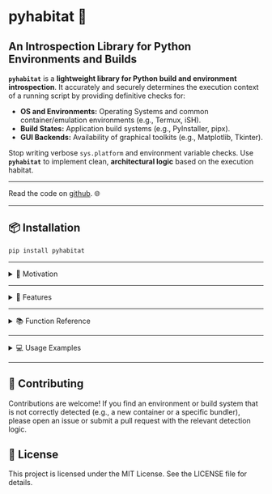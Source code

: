 # pyhabitat 🧭

## An Introspection Library for Python Environments and Builds

**`pyhabitat`** is a **lightweight library for Python build and environment introspection**. It accurately and securely determines the execution context of a running script by providing definitive checks for:

* **OS and Environments:** Operating Systems and common container/emulation environments (e.g., Termux, iSH).
* **Build States:** Application build systems (e.g., PyInstaller, pipx).
* **GUI Backends:** Availability of graphical toolkits (e.g., Matplotlib, Tkinter).

Stop writing verbose `sys.platform` and environment variable checks. Use **`pyhabitat`** to implement clean, **architectural logic** based on the execution habitat.

---

Read the code on [github](https://github.com/City-of-Memphis-Wastewater/pyhabitat/blob/main/pyhabitat/environment.py). 🌐

---

## 📦 Installation

```bash
pip install pyhabitat
```

---

<details>
<summary> 🧠 Motivation </summary>

This library is especially useful for **leveraging Python in mobile environments** (`Termux` on Android and `iSH` on iOS), which often have particular limitations and require special handling. For example, it helps automate work-arounds like using **localhost plotting** when `matplotlib` is unavailable or **web-based interfaces** when `tkinter` is missing. 

Our team is fundamentally driven by enabling mobile computing for true utility applications, leveraging environments like Termux (Android) and iSH (iOS). This includes highly practical solutions, such as deploying a lightweight Python web server (e.g., Flask, http.server, FastAPI) directly on a handset, or orchestrating full-stack, utility-grade applications that allow technicians to manage data and systems right from their mobile device in a way that is cross-platform and not overly catered to the App Store.

Another key goal of this project is to facilitate the orchestration of wider system installation for **`pipx` CLI tools** for additional touch points, like context menus and widgets.

Ultimately, [City-of-Memphis-Wastewater](https://github.com/City-of-Memphis-Wastewater) aims to produce **reference-quality code** for the documented proper approach. We recognize that many people (and bots) are searching for ideal solutions, and our functions are built upon extensive research and testing to go **beyond simple `platform.system()` checks**.

</details>

---

<details>
<summary> 🚀 Features </summary>

  * **Definitive Environment Checks:** Rigorous checks catered to Termux and iSH (iOS Alpine). Accurate, typical modern detection for Windows, macOS (Apple), Linux, FreeBSD, Android.
  * **GUI Availability:** Rigorous, cached checks to determine if the environment supports a graphical popup window (Tkinter/Matplotlib TkAgg) or just headless image export (Matplotlib Agg).
  * **Build/Packaging Detection:** Reliable detection of standalone executables built by tools like PyInstaller, and, crucially, correct identification and exclusion of pipx-managed virtual environments, which also user binaries that could conflate the check.
  * **Executable Type Inspection:** Uses file magic numbers (ELF and MZ) to confirm if the running script is a monolithic, frozen binary (non-pipx).

</details>
  
---

<details>
<summary> 📚 Function Reference </summary>

### OS and Environment Checking

Key question: "What is this running on?"

| Function | Description |
| :--- | :--- |
| `is_windows()` | Returns `True` on Windows. |
| `is_apple()` | Returns `True` on macOS (Darwin). |
| `is_linux()` | Returns `True` on Linux in general. |
| `is_termux()` | Returns `True` if running in the Termux Android environment. |
| `is_ish_alpine()` | Returns `True` if running in the iSH Alpine Linux iOS emulator. |
| `is_android()` | Returns `True` on any Android-based Linux environment. |

### Packaging and Build Checking

Key question: "What is the character of my executable?"

| Function | Description |
| :--- | :--- |
| `is_frozen()` | Returns `True` if the script is running as a standalone executable (any bundler). |
| `is_pipx()` | Returns `True` if running from a pipx managed virtual environment. |
| `is_elf()` | Checks if the executable is an ELF binary (Linux standalone executable), excluding pipx. |
| `is_windows_portable_executable()` | Checks if the executable is a Windows PE binary (MZ header), excluding pipx. |
| `is_macos_executable()` | Checks if the executable is a macOS/Darwin Mach-O binary, excluding pipx. |

### Capability Checking

Key Question: "What could I do next?"

| Function | Description |
| :--- | :--- |
| `tkinter_is_available()` | Checks if Tkinter is imported and can successfully create a window. |
| `matplotlib_is_available_for_gui_plotting(termux_has_gui=False)` | Checks for Matplotlib and its TkAgg backend, required for interactive plotting. |
| `matplotlib_is_available_for_headless_image_export()` | Checks for Matplotlib and its Agg backend, required for saving images without a GUI. |
| `interactive_terminal_is_available()` | Checks if standard input and output streams are connected to a TTY (allows safe use of interactive prompts). |
| `web_browser_is_available()` | Check if a web browser can be launched in the current environment (allows safe use of web-based prompts and localhost plotting). 	|

### Actions

| Function | Description |
| :--- | :--- |
| `open_text_file_in_default_app()` | Smoothly opens a text file for editing (for configuration editing prompted by a CLI flag). |

</details>

---

<details>
<summary> 💻 Usage Examples </summary>

The module exposes all detection functions directly for easy access.

### 0\. Current Use

The `pipeline-eds` pacakge uses the `pyhabitat` library to handle [configuration](https://github.com/City-of-Memphis-Wastewater/pipeline/blob/main/src/pipeline/security_and_config.py) and [plotting](https://github.com/City-of-Memphis-Wastewater/pipeline/blob/main/src/pipeline/cli.py), among other things.

### 1\. Checking Environment and Build Type

```python
from pyhabitat import is_termux, is_windows, is_pipx, is_frozen

if is_pipx():
    print("Running inside a pipx virtual environment. This is not a standalone binary.")

elif is_frozen():
    print("Running as a frozen executable (PyInstaller, cx_Freeze, etc.).")

elif is_termux(): 
	# Expected cases: 
	#- pkg install python-numpy python-cryptography
	#- Avoiding matplotlib unless the user explicitly confirms that termux_has_gui=False in matplotlib_is_available_for_gui_plotting(termux_has_gui=False).
	#- Auto-selection of 'termux-open-url' and 'xdg-open' in logic.
	#- Installation on the system, like orchestrating the construction of Termux Widget entries in ~/.shortcuts.
    print("Running in the Termux environment on Android.")
    
elif is_windows():
    print("Running on Windows.")
```

### 2\. Checking GUI and Plotting Availability

Use these functions to determine if you can show an interactive plot or if you must save an image file.

```python
from pyhabitat import matplotlib_is_available_for_gui_plotting, matplotlib_is_available_for_headless_image_export, 

if matplotlib_is_available_for_gui_plotting():
    # We can safely call plt.show()
    print("GUI plotting is available! Using TkAgg backend.")
    import matplotlib.pyplot as plt
    plt.figure()
    plt.show()

elif matplotlib_is_available_for_headless_image_export():
    # We must save the plot to a file or buffer
    print("GUI unavailable, but headless image export is possible.")
    # Code to use 'Agg' backend and save to disk...
    
else:
    print("Matplotlib is not installed or the environment is too restrictive for plotting.")
```

### 3\. Text Editing

Use this function to smoothly open a text file for editing. 
Ideal use case: Edit a configuration file, if prompted by a CLI command like 'config --textedit'.

```python
open_text_file_in_default_app(filepath=Path('./config.json'))
```
</details>

---

## 🤝 Contributing

Contributions are welcome\! If you find an environment or build system that is not correctly detected (e.g., a new container or a specific bundler), please open an issue or submit a pull request with the relevant detection logic.

## 📄 License

This project is licensed under the MIT License. See the LICENSE file for details.